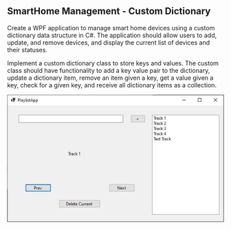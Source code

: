 ## SmartHome Management - Custom Dictionary

Create a WPF application to manage smart home devices using a custom dictionary data structure in C#. The application should allow users to add, update, and remove devices, and display the current list of devices and their statuses.

Implement a custom dictionary class to store keys and values. The custom class should have functionality to add a key value pair to the dictionary, update a dictionary item, remove an item given a key, get a value given a key, check for a given key, and receive all dictionary items as a collection.

![Screenshot](dictionary.jpeg)